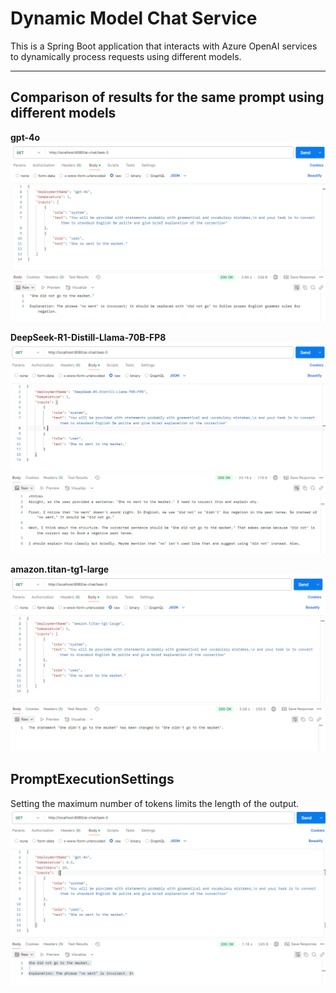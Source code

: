 # Dynamic Model Chat Service
This is a Spring Boot application that interacts with Azure OpenAI services to dynamically process requests using different models.

---

## Comparison of results for the same prompt using different models
**gpt-4o**
![img.png](img.png)

**DeepSeek-R1-Distill-Llama-70B-FP8**
![img_1.png](img_1.png)

**amazon.titan-tg1-large**
![img_2.png](img_2.png)

## PromptExecutionSettings
Setting the maximum number of tokens limits the length of the output.
![img_3.png](img_3.png)